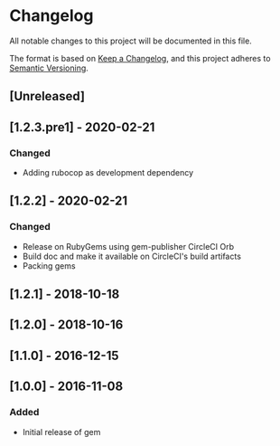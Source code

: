 # Changelog
All notable changes to this project will be documented in this file.

The format is based on [Keep a Changelog](https://keepachangelog.com/en/1.0.0/),
and this project adheres to [Semantic Versioning](https://semver.org/spec/v2.0.0.html).

## [Unreleased]

## [1.2.3.pre1] - 2020-02-21
### Changed
- Adding rubocop as development dependency

## [1.2.2] - 2020-02-21
### Changed
- Release on RubyGems using gem-publisher CircleCI Orb
- Build doc and make it available on CircleCI's build artifacts
- Packing gems

## [1.2.1] - 2018-10-18

## [1.2.0] - 2018-10-16

## [1.1.0] - 2016-12-15

## [1.0.0] - 2016-11-08
### Added
- Initial release of gem

